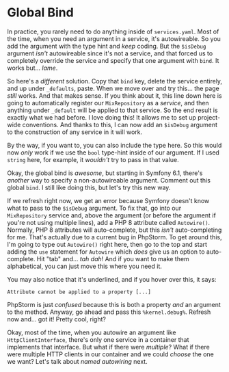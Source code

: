 # Global Bind

In practice, you rarely need to do anything inside of `services.yaml`. Most of the time, when you need an argument in a service, it's autowireable. So you add the argument with the type hint and *keep* coding. But the `$isDebug` argument *isn't* autowireable since it's not a service, and that forced us to completely override the service and specify that one argument with `bind`. It works but... *lame*.

So here's a *different* solution. Copy that `bind` key, delete the service entirely, and up under `_defaults`, paste. When we move over and try this... the page *still* works. And that makes sense. If you think about it, this line down here is going to automatically register our `MixRepository` as a *service*, and then anything under `_default` will be applied to that service. So the end result is exactly what we had before. I love doing this! It allows me to set up project-wide conventions. And thanks to this, I can now add an `$isDebug` argument to the construction of any service in it will work.

By the way, if you want to, you can also include the type here. So this would now *only* work if we use the `bool` type-hint inside of our argument. If I used `string` here, for example, it *wouldn't* try to pass in that value.

Okay, the global bind is *awesome*, but starting in Symfony 6.1, there's *another* way to specify a non-autowireable argument. Comment out this global `bind`. I still like doing this, but let's try this new way.

If we refresh right now, we get an error because Symfony doesn't know what to pass to the `$isDebug` argument. To fix that, go into our `MixRepository` service and, above the argument (or before the argument if you're not using multiple lines), add a PHP 8 attribute called `Autowire()`. Normally, PHP 8 attributes will auto-complete, but this *isn't* auto-completing for me. That's actually due to a current bug in PhpStorm. To get around this, I'm going to type out `Autowire()` right here, then go to the top and start adding the `use` statement for `Autowire` which *does* give us an option to auto-complete. Hit "tab" and... *tah dah*! And if you want to make them alphabetical, you can just move this where you need it.

You may also notice that it's underlined, and if you hover over this, it says:

`Attribute cannot be applied to a property [...]`

PhpStorm is just *confused* because this is both a property *and* an argument to the method. Anyway, go ahead and pass this `%kernel.debug%`. Refresh now and... got it! Pretty cool, right?

Okay, most of the time, when you autowire an argument like `HttpClientInterface`, there's only one service in a container that implements that interface. But what if there were *multiple*? What if there were multiple HTTP clients in our container and we could *choose* the one we want? Let's talk about *named autowiring* next.
